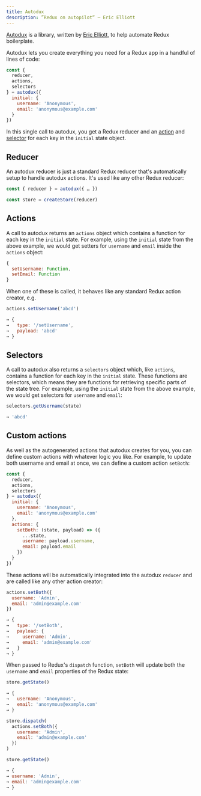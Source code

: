 ```yaml
---
title: Autodux
description: ”Redux on autopilot“ — Eric Elliott
---
```

[Autodux](https://github.com/ericelliott/autodux) is a library, written by [Eric Elliott](https://ericelliottjs.com/), to help automate Redux boilerplate.

Autodux lets you create everything you need for a Redux app in a handful of lines of code:

```js
const {
  reducer,
  actions,
  selectors
} = autodux({
  initial: {
    username: 'Anonymous',
    email: 'anonymous@example.com'
  }
})
```

In this single call to autodux, you get a Redux reducer and an [action](#actions) and [selector](#selectors) for each key in the `initial` state object.

## Reducer

An autodux reducer is just a standard Redux reducer that's automatically setup to handle autodux actions. It's used like any other Redux reducer:

```js
const { reducer } = autodux({ … })

const store = createStore(reducer)
```

## Actions

A call to autodux returns an `actions` object which contains a function for each key in the `initial` state. For example, using the `initial` state from the above example, we would get setters for `username` and `email` inside the `actions` object:

```js
{
  setUsername: Function,
  setEmail: Function
}
```

When one of these is called, it behaves like any standard Redux action creator, e.g.

```js
actions.setUsername('abcd')

→ {
→   type: '/setUsername',
→   payload: 'abcd'
→ }
```

## Selectors

A call to autodux also returns a `selectors` object which, like `actions`, contains a function for each key in the `initial` state. These functions are selectors, which means they are functions for retrieving specific parts of the state tree. For example, using the `initial` state from the above example, we would get selectors for `username` and `email`:

```js
selectors.getUsername(state)

→ 'abcd'
```

## Custom actions

As well as the autogenerated actions that autodux creates for you, you can define custom actions with whatever logic you like. For example, to update both username and email at once, we can define a custom action `setBoth`:

```js
const {
  reducer,
  actions,
  selectors
} = autodux({
  initial: {
    username: 'Anonymous',
    email: 'anonymous@example.com'
  },
  actions: {
    setBoth: (state, payload) => ({
      ...state,
      username: payload.username,
      email: payload.email
    })
  }
})
```

These actions will be automatically integrated into the autodux `reducer` and are called like any other action creator:

```js
actions.setBoth({
  username: 'Admin',
  email: 'admin@example.com'
})

→ {
→   type: '/setBoth',
→   payload: {
→     username: 'Admin',
→     email: 'admin@example.com'
→   }
→ }
```

When passed to Redux's `dispatch` function, `setBoth` will update both the `username` and `email` properties of the Redux state:

```js
store.getState()

→ {
→   username: 'Anonymous',
→   email: 'anonymous@example.com'
→ }

store.dispatch(
  actions.setBoth({
    username: 'Admin',
    email: 'admin@example.com'
  })
)

store.getState()

→ {
→ username: 'Admin',
→ email: 'admin@example.com'
→ }
```
